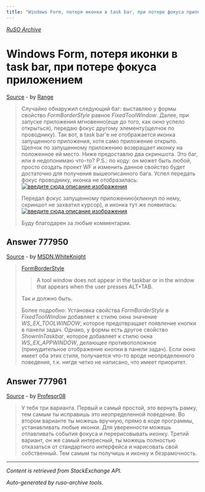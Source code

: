 ```yaml
---
title: "Windows Form, потеря иконки в task bar, при потере фокуса приложением"
---
```

<p><i><a href="https://github.com/MSDN-WhiteKnight/ruso-archive/">RuSO Archive</a></i></p>
<h1>Windows Form, потеря иконки в task bar, при потере фокуса приложением</h1>
<p><a href="https://ru.stackoverflow.com/questions/777940/windows-form-%d0%bf%d0%be%d1%82%d0%b5%d1%80%d1%8f-%d0%b8%d0%ba%d0%be%d0%bd%d0%ba%d0%b8-%d0%b2-task-bar-%d0%bf%d1%80%d0%b8-%d0%bf%d0%be%d1%82%d0%b5%d1%80%d0%b5-%d1%84%d0%be%d0%ba%d1%83%d1%81%d0%b0-%d0%bf%d1%80%d0%b8%d0%bb%d0%be%d0%b6%d0%b5%d0%bd%d0%b8%d0%b5%d0%bc">Source</a> - by <a href="https://ru.stackoverflow.com/users/243717/range">Range</a></p>
<blockquote>
<p>Случайно обнаружил следующий баг: выставляю у формы свойство <em>FormBorderStyle</em> равное <em>FixedToolWindow</em>. Далее, при запуске приложения мгновенно(еще до того, как окно успело открыться), передаю фокус другому элементу(щелчок по проводнику). Так вот, в task bar'е не отображается иконка запущенного приложения, хотя само приложение открыто. Щелчок по запущенному приложению возвращает иконку на положенное ей место. Ниже предоставлю два скриншота. Это баг, или я недопонимаю что-то?
P.S.: по коду: он может быть любой, просто создать проект WF и изменить данное свойство будет достаточно для получения вышеописанного бага.
Успел передать фокус проводнику, иконка не отобразилась:
<a href="https://i.stack.imgur.com/WYutC.jpg" rel="nofollow noreferrer"><img src="https://i.stack.imgur.com/WYutC.jpg" alt="введите сюда описание изображения"></a></p>

<p>Передал фокус запущенному приложению(кликнул по нему, скриншот не захватил курсор), и иконка тут же появилась:
<a href="https://i.stack.imgur.com/fqIj9.jpg" rel="nofollow noreferrer"><img src="https://i.stack.imgur.com/fqIj9.jpg" alt="введите сюда описание изображения"></a></p>

<p>Буду благодарен за любые комментарии.</p>

</blockquote>
<h2>Answer 777950</h2>
<p><a href="https://ru.stackoverflow.com/a/777950/">Source</a> - by <a href="https://ru.stackoverflow.com/users/240512/msdn-whiteknight">MSDN.WhiteKnight</a></p>
<blockquote>
<p><a href="https://msdn.microsoft.com/ru-ru/library/hw8kes41(v=vs.110).aspx" rel="nofollow noreferrer">FormBorderStyle</a></p>

<blockquote>
  <p>A tool window does not appear in the taskbar or in the window that appears when the user presses ALT+TAB.</p>
</blockquote>

<p>Так и должно быть.</p>

<p>Более подробно: Установка свойства <em>FormBorderStyle</em> в <em>FixedToolWindow</em> добавляет к стилю окна значение <em>WS_EX_TOOLWINDOW</em>, которое предотвращает появление кнопки в панели задач. Однако, у формы есть другое свойство <em>ShownInTaskbar</em>, которое добавляет к стилю окна <em>WS_EX_APPWINDOW</em>, делающее противоположное (принудительное отображение кнопки в панели задач). Если окно имеет оба этих стиля, получается что-то вроде неопределенного поведения, т.к. нигде четко не написано, что имеет приоритет.</p>

</blockquote>
<h2>Answer 777961</h2>
<p><a href="https://ru.stackoverflow.com/a/777961/">Source</a> - by <a href="https://ru.stackoverflow.com/users/229009/profesor08">Profesor08</a></p>
<blockquote>
<p>У тебя три варианта. Первый и самый простой, это вернуть рамку, тем самым ты исправишь это неопределенной поведение. Во втором варианте ты можешь вручную, прямо в коде программы, устанавливать любые иконки. Для уверенности можешь отлавливать события фокуса и перерисовывать иконку. Третий вариант, он же самый интересный, ты можешь полностью отказаться от стандартного интерфейса и нарисовать свой собственный. Тем самым ты получишь и иконку и безрамочность.</p>

</blockquote>
<hr/>
<p><i>Content is retrieved from StackExchange API. </i></p>
<p><i>Auto-generated by ruso-archive tools. </i></p>
